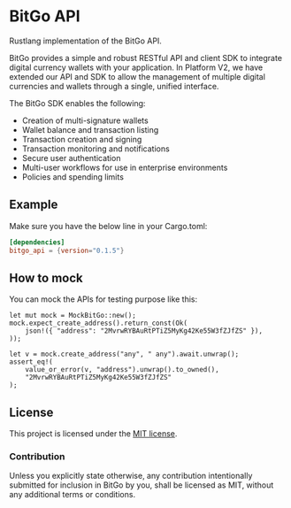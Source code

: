 # BitGo API

 Rustlang implementation of the BitGo API.

 BitGo provides a simple and robust RESTful API and client SDK to integrate digital currency wallets with your application. In Platform V2, we have extended our API and SDK to allow the management of multiple digital currencies and wallets through a single, unified interface.

The BitGo SDK enables the following:

* Creation of multi-signature wallets
* Wallet balance and transaction listing
* Transaction creation and signing
* Transaction monitoring and notifications
* Secure user authentication
* Multi-user workflows for use in enterprise environments
* Policies and spending limits


## Example

Make sure you have the below line in your Cargo.toml:

```toml
[dependencies]
bitgo_api = {version="0.1.5"}
```

## How to mock

You can mock the APIs for testing purpose like this:

```
let mut mock = MockBitGo::new();
mock.expect_create_address().return_const(Ok(
    json!({ "address": "2MvrwRYBAuRtPTiZ5MyKg42Ke55W3fZJfZS" }),
));

let v = mock.create_address("any", " any").await.unwrap();
assert_eq!(
    value_or_error(v, "address").unwrap().to_owned(),
    "2MvrwRYBAuRtPTiZ5MyKg42Ke55W3fZJfZS"
);
```


## License

This project is licensed under the [MIT license].

[MIT license]: https://github.com/LICENSE

### Contribution

Unless you explicitly state otherwise, any contribution intentionally submitted
for inclusion in BitGo by you, shall be licensed as MIT, without any additional
terms or conditions.